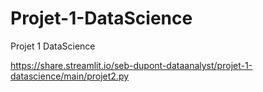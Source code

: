 # Projet-1-DataScience
Projet 1 DataScience

https://share.streamlit.io/seb-dupont-dataanalyst/projet-1-datascience/main/projet2.py
